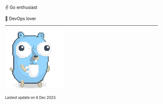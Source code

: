 :v: Go enthusiast

:muscle: DevOps lover

---

![Image alt text](/images/gopher_with_coffee.gif)


<sub>Lastest update on 6 Dec 2023.</sub>
